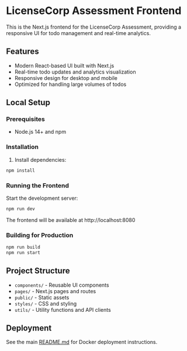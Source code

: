 # LicenseCorp Assessment Frontend

This is the Next.js frontend for the LicenseCorp Assessment, providing a responsive UI for todo management and real-time analytics.

## Features

- Modern React-based UI built with Next.js
- Real-time todo updates and analytics visualization
- Responsive design for desktop and mobile
- Optimized for handling large volumes of todos

## Local Setup

### Prerequisites

- Node.js 14+ and npm

### Installation

1. Install dependencies:

```bash
npm install
```

### Running the Frontend

Start the development server:

```bash
npm run dev
```

The frontend will be available at http://localhost:8080

### Building for Production

```bash
npm run build
npm run start
```

## Project Structure

- `components/` - Reusable UI components
- `pages/` - Next.js pages and routes
- `public/` - Static assets
- `styles/` - CSS and styling
- `utils/` - Utility functions and API clients

## Deployment

See the main [README.md](../README.md) for Docker deployment instructions.
